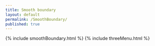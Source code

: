 ```yaml
---
title: Smooth boundary
layout: default
permalink: /SmoothBoundary/
published: true
---
```


{% include smoothBoundary.html %}
{% include threeMenu.html %}
